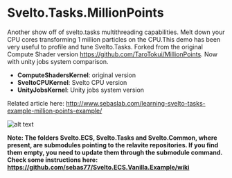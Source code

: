 # Svelto.Tasks.MillionPoints

Another show off of svelto.tasks multithreading capabilities. Melt down your CPU cores transforming 1 million particles on the CPU.This demo has been very useful to profile and tune Svelto.Tasks. Forked from the original Compute Shader version https://github.com/TaroTokui/MillionPoints. Now with unity jobs system comparison.

* **ComputeShadersKernel**: original version
* **SveltoCPUKernel**: Svelto CPU version
* **UnityJobsKernel**: Unity jobs system version

Related article here: http://www.sebaslab.com/learning-svelto-tasks-example-million-points-example/

![alt text](http://www.sebaslab.com/wp-content/uploads/2018/01/Screen.jpg) 

**Note: The folders Svelto.ECS, Svelto.Tasks and Svelto.Common, where present, are submodules pointing to the relavite repositories. If you find them empty, you need to update them through the submodule command. Check some instructions here: https://github.com/sebas77/Svelto.ECS.Vanilla.Example/wiki**
